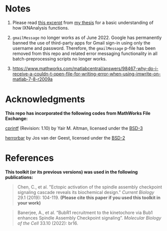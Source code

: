 # Notes
1. Please read [this excerpt](https://github.com/CreLox/IXNAnalysis/blob/master/PipelineDiagram%2BBiasElimination.pdf) from [my thesis](https://deepblue.lib.umich.edu/handle/2027.42/174669) for a basic understanding of how IXNAnalysis functions.

2. ``gmailMessage`` no longer works as of June 2022. Google has permanently banned the use of third-party apps for Gmail sign-in using only the username and password. Therefore, the ``gmailMessage`` p-file has been removed from this repo and related error messaging functionality in all batch-preprocessing scripts no longer works.

3. https://www.mathworks.com/matlabcentral/answers/98467-why-do-i-receive-a-couldn-t-open-file-for-writing-error-when-using-imwrite-on-matlab-7-8-r2009a

# Acknowledgments
**This repo has incorporated the following codes from MathWorks File Exchange:**

[cprintf](https://www.mathworks.com/matlabcentral/fileexchange/24093-cprintf-display-formatted-colored-text-in-command-window) (Revision: 1.10) by Yair M. Altman, licensed under the [BSD-3](https://choosealicense.com/licenses/bsd-3-clause/)

[herrorbar](https://www.mathworks.com/matlabcentral/fileexchange/3963-herrorbar) by Jos van der Geest, licensed under the [BSD-2](https://choosealicense.com/licenses/bsd-2-clause/)

# References
**This toolkit (or its previous versions) was used in the following publications:**

> Chen, C., et al. "Ectopic activation of the spindle assembly checkpoint signaling cascade reveals its biochemical design." *Current Biology* 29.1 (2019): 104-119. **(Please cite this paper if you used this toolkit in your work)**

> Banerjee, A., et al. “BubR1 recruitment to the kinetochore via Bub1 enhances Spindle Assembly Checkpoint signaling”. *Molecular Biology of the Cell* 33.10 (2022): br16.
